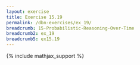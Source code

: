```yaml
---
layout: exercise
title: Exercise 15.19
permalink: /dbn-exercises/ex_19/
breadcrumb: 15-Probabilistic-Reasoning-Over-Time
breadcrumb2: ex_19
breadcrumb5: ex15.19
---
```


{% include mathjax_support %}


